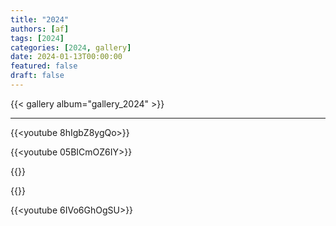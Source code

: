 ```yaml
---
title: "2024"
authors: [af]
tags: [2024]
categories: [2024, gallery]
date: 2024-01-13T00:00:00
featured: false
draft: false
---
```


{{< gallery album="gallery_2024" >}}

---

{{<youtube 8hIgbZ8ygQo>}}

{{<youtube 05BICmOZ6IY>}}

{{<youtube Gf_Ts89mvrI>}}

{{<youtube m9UikhzObaM>}}

{{<youtube 6IVo6GhOgSU>}}
